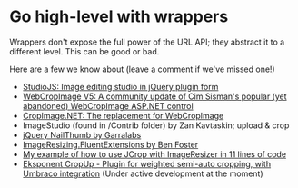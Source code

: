 # Go high-level with wrappers

Wrappers don't expose the full power of the URL API; they abstract it to a different level. This can be good or bad.

Here are a few we know about (leave a comment if we've missed one!)

* [StudioJS: Image editing studio in jQuery plugin form](https://github.com/nathanaeljones/studiojs)
* [WebCropImage V5: A community update of Cim Sisman's popular (yet abandoned) WebCropImage ASP.NET control](http://webcropimage.com)
* [CropImage.NET: The replacement for WebCropImage](http://cropimage.net)
* ImageStudio (found in /Contrib folder) by Zan Kavtaskin; upload & crop
* [jQuery NailThumb by Garralabs](http://www.garralab.com/nailthumb-serverside-demo.php)
* [ImageResizing.FluentExtensions by Ben Foster](https://github.com/benfoster/ImageResizer.FluentExtensions)
* [My example of how to use JCrop with ImageResizer in 11 lines of code](http://nathanaeljones.com/573/combining-jcrop-and-server-side-image-resizing/)
* [Eksponent CropUp - Plugin for weighted semi-auto cropping, with Umbraco integration](http://cropup.codeplex.com/) (Under active development at the moment)